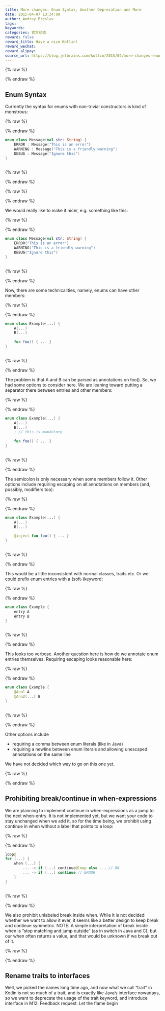 ```yaml
---
title: More changes: Enum Syntax, Another Deprecation and More
date: 2015-04-07 13:34:00
author: Andrey Breslav
tags:
keywords:
categories: 官方动态
reward: false
reward_title: Have a nice Kotlin!
reward_wechat:
reward_alipay:
source_url: https://blog.jetbrains.com/kotlin/2015/04/more-changes-enum-syntax-and-one-deprecation-and-more/
---
```



{% raw %}
<p><a name="enum-syntax"></a></p>
{% endraw %}

## Enum Syntax

Currently the syntax for enums with non-trivial constructors is kind of monstrous:

{% raw %}
<p></p>
{% endraw %}

```kotlin
enum class Message(val str: String) {
    ERROR : Message("This is an error")
    WARNING : Message("This is a friendly warning")
    DEBUG : Message("Ignore this")
}
 
```

{% raw %}
<p></p>
{% endraw %}


{% raw %}
<p><span id="more-2042"></span></p>
{% endraw %}

We would really like to make it nicer, e.g. something like this:

{% raw %}
<p></p>
{% endraw %}

```kotlin
enum class Message(val str: String) {
    ERROR("This is an error")
    WARNING("This is a friendly warning")
    DEBUG("Ignore this")
}
 
```

{% raw %}
<p></p>
{% endraw %}

Now, there are some technicalities, namely, enums can have other members:

{% raw %}
<p></p>
{% endraw %}

```kotlin
enum class Example(...) {
    A(...)
    B(...)
 
    fun foo() { ... }
}
 
```

{% raw %}
<p></p>
{% endraw %}

The problem is that A and B can be parsed as annotations on foo(). So, we had some options to consider here.
We are leaning toward putting a separator there between entries and other members:

{% raw %}
<p></p>
{% endraw %}

```kotlin
enum class Example(...) {
    A(...)
    B(...)
    ; // this is mandatory
 
    fun foo() { ... }
}
 
```

{% raw %}
<p></p>
{% endraw %}

The semicolon is only necessary when some members follow it.
Other options include requiring escaping on all annotations on members (and, possibly, modifiers too):

{% raw %}
<p></p>
{% endraw %}

```kotlin
enum class Example(...) {
    A(...)
    B(...)
 
    @inject fun foo() { ... }
}
 
```

{% raw %}
<p></p>
{% endraw %}

This would be a little inconsistent with normal classes, traits etc.
Or we could prefix enum entries with a (soft-)keyword:

{% raw %}
<p></p>
{% endraw %}

```kotlin
enum class Example {
    entry A
    entry B
}
 
```

{% raw %}
<p></p>
{% endraw %}

This looks too verbose.
Another question here is how do we annotate enum entries themselves. Requiring escaping looks reasonable here:

{% raw %}
<p></p>
{% endraw %}

```kotlin
enum class Example {
    @Ann1 A
    @Ann2(...) B    
}
 
```

{% raw %}
<p></p>
{% endraw %}

Other options include

* requiring a comma between enum literals (like in Java)
* requiring a newline between enum literals and allowing unescaped annotations on the same line

We have not decided which way to go on this one yet.

{% raw %}
<p><a name="break-continue"></a></p>
{% endraw %}

## Prohibiting break/continue in when-expressions

We are planning to implement continue in when-expressions as a jump to the next when-entry. It is not implemented yet, but we want your code to stay unchanged when we add it, so for the time being, we prohibit using continue in when without a label that points to a loop:

{% raw %}
<p></p>
{% endraw %}

```kotlin
loop@
for (...) {
    when (...) {
        ... -> if (...) continue@loop else ... // OK
        ... -> if (...) continue // ERROR
    }
}
 
```

{% raw %}
<p></p>
{% endraw %}

We also prohibit unlabeled break inside when. While it is not decided whether we want to allow it ever, it seems like a better design to keep break and continue symmetric.
NOTE: A simple interpretation of break inside when is “stop matching and jump outside” (as in switch in Java and C), but our when often returns a value, and that would be unknown if we break out of it.

{% raw %}
<p><a name="interfaces"></a></p>
{% endraw %}

## Rename traits to interfaces

Well, we picked the names long time ago, and now what we call “trait” in Kotlin is not so much of a trait, and is exactly like Java’s interface nowadays, so we want to deprecate the usage of the trait keyword, and introduce interface in M12.
Feedback request: Let the flame begin
